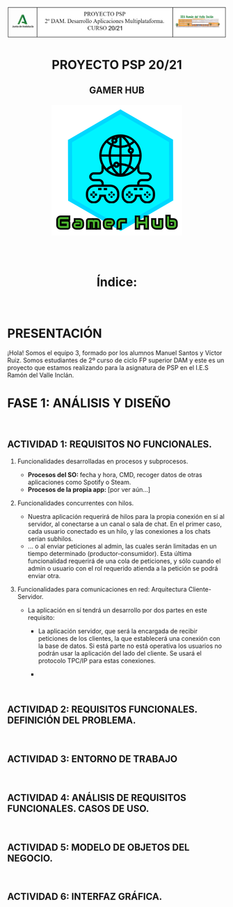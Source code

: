 <p align="center">
<img src="/resources/cabecera.png"/>
</p>

# <p align="center">PROYECTO PSP 20/21</p>

## <p align="center">GAMER HUB</p>

<p align="center">
<img src="/resources/gamerhublogo.png"/>
</p>


<br>
<br>


# <p align="center">Índice:</p>

<br>

# PRESENTACIÓN

¡Hola! Somos el equipo 3, formado por los alumnos Manuel Santos y Víctor Ruiz.
Somos estudiantes de 2º curso de ciclo FP superior DAM y este es un proyecto
que estamos realizando para la asignatura de PSP en el I.E.S Ramón del Valle Inclán.


# FASE 1: ANÁLISIS Y DISEÑO

<br>

## ACTIVIDAD 1: REQUISITOS NO FUNCIONALES.

1. Funcionalidades desarrolladas en procesos y subprocesos.
 
    - <b>Procesos del SO: </b>fecha y hora, CMD, recoger
    datos de otras aplicaciones como Spotify o Steam.
    - <b>Procesos de la propia app: </b>[por ver aún...]
  
2. Funcionalidades concurrentes con hilos.

    - Nuestra aplicación requerirá de hilos para la propia conexión en sí al servidor,
    al conectarse a un canal o sala de chat. En el primer caso, cada usuario conectado es un hilo,
    y las conexiones a los chats serían subhilos.
    - ... o al enviar peticiones al admin, las cuales 
    serán limitadas en un tiempo determinado (productor-consumidor). Esta última funcionalidad
    requerirá de una cola de peticiones, y sólo cuando el admin o usuario con el rol requerido
    atienda a la petición se podrá enviar otra.

3. Funcionalidades para comunicaciones en red: Arquitectura Cliente-Servidor.

    - La aplicación en sí tendrá un desarrollo por dos partes en este requisito:
         
         * La aplicación servidor, que será la encargada de recibir peticiones de los clientes, 
         la que establecerá una conexión con la base de datos. Si está parte no está operativa
         los usuarios no podrán usar la aplicación del lado del cliente. Se usará el protocolo
         TPC/IP para estas conexiones.
         
         *
    




<br>


## ACTIVIDAD 2: REQUISITOS FUNCIONALES. DEFINICIÓN DEL PROBLEMA.


<br>


## ACTIVIDAD 3: ENTORNO DE TRABAJO


<br>


## ACTIVIDAD 4: ANÁLISIS DE REQUISITOS FUNCIONALES. CASOS DE USO.


<br> 


## ACTIVIDAD 5: MODELO DE OBJETOS DEL NEGOCIO.


<br>


## ACTIVIDAD 6: INTERFAZ GRÁFICA.
